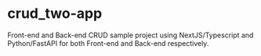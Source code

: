 # crud_two-app
Front-end and Back-end CRUD sample project using NextJS/Typescript and Python/FastAPI for both Front-end and Back-end respectively.

